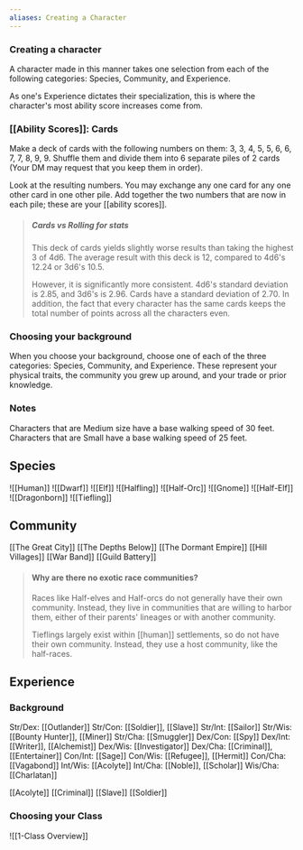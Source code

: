 ```yaml
---
aliases: Creating a Character
---
```

### Creating a character
A character made in this manner takes one selection from each of the following categories: Species, Community, and Experience. 

As one's Experience dictates their specialization, this is where the character's most ability score increases come from.

### [[Ability Scores]]: Cards
Make a deck of cards with the following numbers on them: 3, 3, 4, 5, 5, 6, 6, 7, 7, 8, 9, 9. Shuffle them and divide them into 6 separate piles of 2 cards (Your DM may request that you keep them in order). 

Look at the resulting numbers. You may exchange any one card for any one other card in one other pile. Add together the two numbers that are now in each pile; these are your [[ability scores]].

> ##### Cards vs Rolling for stats
> This deck of cards yields slightly worse results than taking the highest 3 of 4d6.  The average result with this deck is 12, compared to 4d6's 12.24 or 3d6's 10.5. 
> 
> However, it is significantly more consistent. 4d6's standard deviation is 2.85, and 3d6's is 2.96. Cards have a standard deviation of 2.70. In addition, the fact that every character has the same cards keeps the total number of points across all the characters even.

### Choosing your background
When you choose your background, choose one of each of the three categories: Species, Community, and Experience. These represent your physical traits, the community you grew up around, and your trade or prior knowledge.

### Notes
Characters that are Medium size have a base walking speed of 30 feet. Characters that are Small have a base walking speed of 25 feet.

## Species
![[Human]]
![[Dwarf]]
![[Elf]]
![[Halfling]]
![[Half-Orc]]
![[Gnome]]
![[Half-Elf]]
![[Dragonborn]]
![[Tiefling]]

## Community
[[The Great City]]
[[The Depths Below]]
[[The Dormant Empire]]
[[Hill Villages]]
[[War Band]]
[[Guild Battery]]

> #### Why are there no exotic race communities?
> Races like Half-elves and Half-orcs do not generally have their own community. Instead, they live in communities that are willing to harbor them, either of their parents' lineages or with another community. 
> 
> Tieflings largely exist within [[human]] settlements, so do not have their own community. Instead, they use a host community, like the half-races.


## Experience

### Background
<!-- 
- ***[[Ability Scores]]:***
- ***Skill Proficiencies:***
- ***Tool Proficiencies:***
- ***Languages:***
- ***Equipment:***-->

Str/Dex: [[Outlander]]
Str/Con: [[Soldier]], [[Slave]]
Str/Int: [[Sailor]]
Str/Wis: [[Bounty Hunter]], [[Miner]]
Str/Cha: [[Smuggler]]
Dex/Con: [[Spy]]
Dex/Int: [[Writer]], [[Alchemist]]
Dex/Wis: [[Investigator]]
Dex/Cha: [[Criminal]], [[Entertainer]]
Con/Int: [[Sage]]
Con/Wis: [[Refugee]], [[Hermit]]
Con/Cha: [[Vagabond]]
Int/Wis: [[Acolyte]]
Int/Cha: [[Noble]], [[Scholar]]
Wis/Cha: [[Charlatan]]

[[Acolyte]]
[[Criminal]]
[[Slave]]
[[Soldier]]

### Choosing your Class
![[1-Class Overview]]
